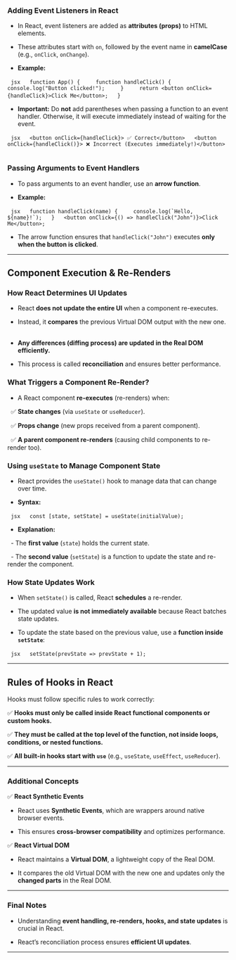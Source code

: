 
### **Adding Event Listeners in React**  

- In React, event listeners are added as **attributes (props)** to HTML elements.  

- These attributes start with `on`, followed by the event name in **camelCase** (e.g., `onClick`, `onChange`).  

- **Example:**  

  ```jsx
  function App() {
    function handleClick() {
      console.log("Button clicked!");
    }
    return <button onClick={handleClick}>Click Me</button>;
  }
  ```
    
- **Important:** Do **not** add parentheses when passing a function to an event handler. Otherwise, it will execute immediately instead of waiting for the event.  

  ```jsx
  <button onClick={handleClick}> ✅ Correct</button>
  <button onClick={handleClick()}> ❌ Incorrect (Executes immediately!)</button>
  ```

  
### **Passing Arguments to Event Handlers**  

- To pass arguments to an event handler, use an **arrow function**.  

- **Example:**  

  ```jsx
  function handleClick(name) {
    console.log(`Hello, ${name}!`);
  }
  <button onClick={() => handleClick("John")}>Click Me</button>;
  ```

- The arrow function ensures that `handleClick("John")` executes **only when the button is clicked**.  

---
## **Component Execution & Re-Renders**  


### **How React Determines UI Updates**  

- React **does not update the entire UI** when a component re-executes.  

- Instead, it **compares** the previous Virtual DOM output with the new one.  

- **Any differences (diffing process) are updated in the Real DOM efficiently.**  

- This process is called **reconciliation** and ensures better performance.  


### **What Triggers a Component Re-Render?**  

- A React component **re-executes** (re-renders) when:  

  ✅ **State changes** (via `useState` or `useReducer`).  

  ✅ **Props change** (new props received from a parent component).  

  ✅ **A parent component re-renders** (causing child components to re-render too).  

  
### **Using `useState` to Manage Component State**  

- React provides the `useState()` hook to manage data that can change over time.  

- **Syntax:**  

  ```jsx
  const [state, setState] = useState(initialValue);
  ```

- **Explanation:**  

  - The **first value** (`state`) holds the current state.  

  - The **second value** (`setState`) is a function to update the state and re-render the component.  

  
### **How State Updates Work**  

- When `setState()` is called, React **schedules** a re-render.  

- The updated value **is not immediately available** because React batches state updates.  

- To update the state based on the previous value, use a **function inside `setState`**:  

  ```jsx
  setState(prevState => prevState + 1);
  ```

  
---

## **Rules of Hooks in React**  

Hooks must follow specific rules to work correctly:  

✅ **Hooks must only be called inside React functional components or custom hooks.**  

✅ **They must be called at the top level of the function, not inside loops, conditions, or nested functions.**  

✅ **All built-in hooks start with `use`** (e.g., `useState`, `useEffect`, `useReducer`).  

  
---

### **Additional Concepts**  

  
✅ **React Synthetic Events**  

- React uses **Synthetic Events**, which are wrappers around native browser events.  

- This ensures **cross-browser compatibility** and optimizes performance.  

  
✅ **React Virtual DOM**  

- React maintains a **Virtual DOM**, a lightweight copy of the Real DOM.  

- It compares the old Virtual DOM with the new one and updates only the **changed parts** in the Real DOM.  


---

### **Final Notes**  

- Understanding **event handling, re-renders, hooks, and state updates** is crucial in React.  

- React’s reconciliation process ensures **efficient UI updates**.  

  
---